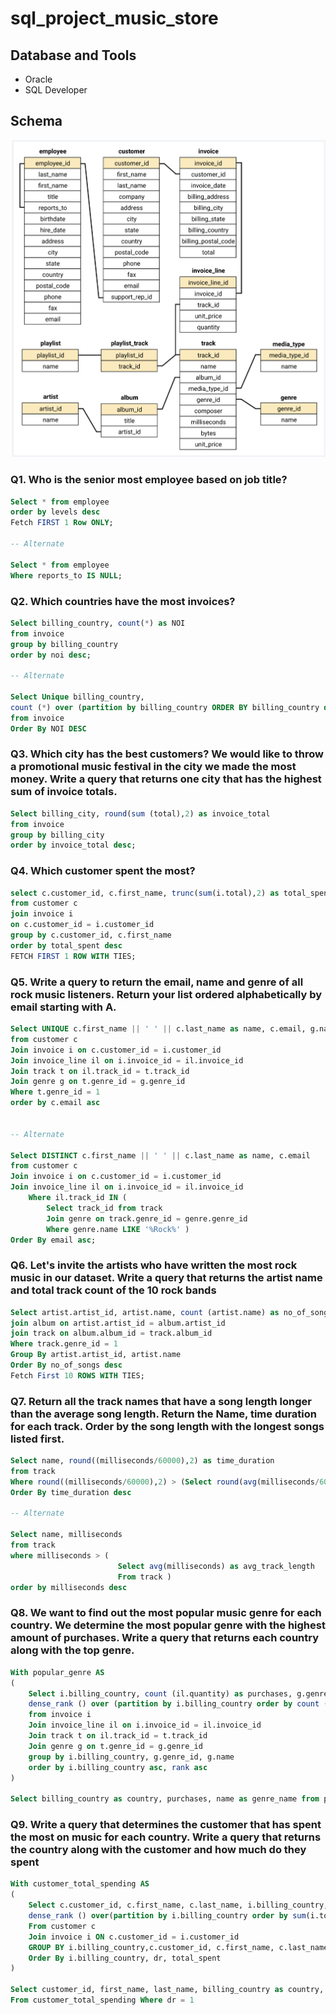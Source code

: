 # sql_project_music_store

## Database and Tools
- Oracle
- SQL Developer

## Schema
![Schema](https://github.com/arya-analyst/sql_project_music_store/blob/main/schema_diagram.png)

### Q1. Who  is the senior most employee based on job title?
```sql
Select * from employee
order by levels desc
Fetch FIRST 1 Row ONLY;

-- Alternate

Select * from employee
Where reports_to IS NULL;

```
### Q2. Which countries have the most invoices?
```sql
Select billing_country, count(*) as NOI
from invoice
group by billing_country
order by noi desc;

-- Alternate

Select Unique billing_country,
count (*) over (partition by billing_country ORDER BY billing_country desc ) as NOI
from invoice
Order By NOI DESC
```

### Q3. Which city has the best customers? We would like to throw a promotional music festival in the city we made the most money. Write a query that returns one city that has the highest sum of invoice totals.
```sql
Select billing_city, round(sum (total),2) as invoice_total
from invoice
group by billing_city
order by invoice_total desc;
```

### Q4. Which customer spent the most? 
```sql
select c.customer_id, c.first_name, trunc(sum(i.total),2) as total_spent
from customer c
join invoice i
on c.customer_id = i.customer_id
group by c.customer_id, c.first_name
order by total_spent desc
FETCH FIRST 1 ROW WITH TIES;
```

### Q5. Write a query to return the email, name and genre of all rock music listeners. Return your list ordered alphabetically by email starting with A.
```sql
Select UNIQUE c.first_name || ' ' || c.last_name as name, c.email, g.name as genre_name
from customer c
Join invoice i on c.customer_id = i.customer_id
Join invoice_line il on i.invoice_id = il.invoice_id
Join track t on il.track_id = t.track_id
Join genre g on t.genre_id = g.genre_id
Where t.genre_id = 1
order by c.email asc


-- Alternate

Select DISTINCT c.first_name || ' ' || c.last_name as name, c.email
from customer c
Join invoice i on c.customer_id = i.customer_id
Join invoice_line il on i.invoice_id = il.invoice_id
    Where il.track_id IN (
        Select track_id from track
        Join genre on track.genre_id = genre.genre_id
        Where genre.name LIKE '%Rock%' )
Order By email asc;
```

### Q6. Let's invite the artists who have written the most rock music in our dataset. Write a query that returns the artist name and total track count of the 10 rock bands
```sql
Select artist.artist_id, artist.name, count (artist.name) as no_of_songs from artist
join album on artist.artist_id = album.artist_id
join track on album.album_id = track.album_id
Where track.genre_id = 1
Group By artist.artist_id, artist.name
Order By no_of_songs desc
Fetch First 10 ROWS WITH TIES;
```

### Q7. Return all the track names that have a song length longer than the average song length. Return the Name, time duration for each track. Order by the song length with the longest songs listed first.
```sql                 
Select name, round((milliseconds/60000),2) as time_duration
from track
Where round((milliseconds/60000),2) > (Select round(avg(milliseconds/60000),2) as avg_time from track)
Order By time_duration desc

-- Alternate 

Select name, milliseconds
from track
where milliseconds > (
                        Select avg(milliseconds) as avg_track_length
                        From track )
order by milliseconds desc
```

### Q8. We want to find out the most popular music genre for each country. We determine the most popular genre with the highest amount of purchases. Write a query that returns each country along with the top genre.
```sql
With popular_genre AS 
(
    Select i.billing_country, count (il.quantity) as purchases, g.genre_id, g.name,
    dense_rank () over (partition by i.billing_country order by count (il.quantity) desc ) as rank
    from invoice i
    Join invoice_line il on i.invoice_id = il.invoice_id
    Join track t on il.track_id = t.track_id
    Join genre g on t.genre_id = g.genre_id
    group by i.billing_country, g.genre_id, g.name
    order by i.billing_country asc, rank asc 
)

Select billing_country as country, purchases, name as genre_name from popular_genre where rank = 1;
```

### Q9. Write a query that determines the customer that has spent the most on music for each country. Write a query that returns the country along with the customer and how much do they spent
```sql
With customer_total_spending AS
(
    Select c.customer_id, c.first_name, c.last_name, i.billing_country, sum(i.total) as total_spent,
    dense_rank () over(partition by i.billing_country order by sum(i.total) desc ) as dr
    From customer c
    Join invoice i ON c.customer_id = i.customer_id
    GROUP BY i.billing_country,c.customer_id, c.first_name, c.last_name
    Order By i.billing_country, dr, total_spent
)

Select customer_id, first_name, last_name, billing_country as country, trunc(total_spent, 2) as total_spent
From customer_total_spending Where dr = 1
```
